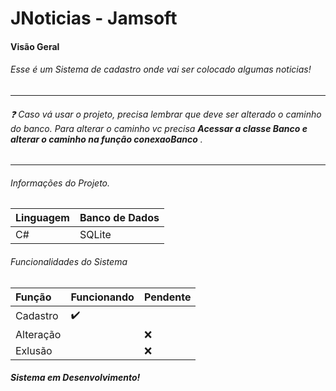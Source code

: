 # JNoticias - Jamsoft
 
 #### ‎Visão Geral‎


 ###### Esse é um Sistema de cadastro onde vai ser colocado algumas noticias!

 _________________

###### :question: Caso vá usar o projeto, precisa lembrar que deve ser alterado o caminho do banco. Para alterar o caminho vc precisa **Acessar a classe Banco e alterar o caminho na função conexaoBanco** .

------------------
 ###### Informações do Projeto.

  Linguagem | Banco de Dados | 
:------------ | :-------------| 
C# | SQLite | 

###### Funcionalidades do Sistema



 Função | Funcionando | Pendente | 
:------------ | :-------------| :-------------| 
Cadastro | :heavy_check_mark: |   | 
Alteração | |  :x: | 
Exlusão |  |  :x: | 

##### Sistema em Desenvolvimento!